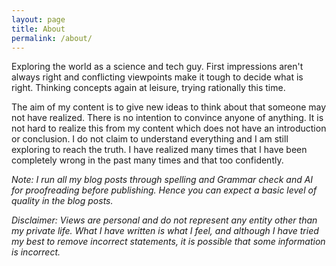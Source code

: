 ```yaml
---
layout: page
title: About
permalink: /about/
---
```


Exploring the world as a science and tech guy. First impressions aren't always right and conflicting viewpoints make it tough to decide what is right. Thinking concepts again at leisure, trying rationally this time.

The aim of my content is to give new ideas to think about that someone may not have realized. There is no intention to convince anyone of anything. It is not hard to realize this from my content which does not have an introduction or conclusion. I do not claim to understand everything and I am still exploring to reach the truth. I have realized many times that I have been completely wrong in the past many times and that too confidently.

_Note: I run all my blog posts through spelling and Grammar check and AI for proofreading before publishing. Hence you can expect a basic level of quality in the blog posts._

_Disclaimer: Views are personal and do not represent any entity other than my private life. What I have written is what I feel, and although I have tried my best to remove incorrect statements, it is possible that some information is incorrect._
